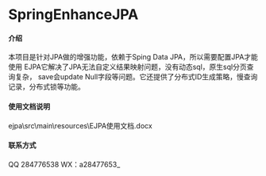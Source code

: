 # SpringEnhanceJPA

#### 介绍
本项目是针对JPA做的增强功能，依赖于Sping Data JPA，所以需要配置JPA才能使用
EJPA它解决了JPA无法自定义结果映射问题，没有动态sql，原生sql分页查询复杂，
save会update Null字段等问题。它还提供了分布式ID生成策略，慢查询记录，分布式锁等功能。

#### 使用文档说明
ejpa\src\main\resources\EJPA使用文档.docx
#### 联系方式
QQ 284776538
WX：a28477653_

